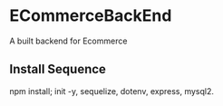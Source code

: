 # ECommerceBackEnd
A built backend for Ecommerce

## Install Sequence
npm install; init -y, sequelize, dotenv, express, mysql2.
